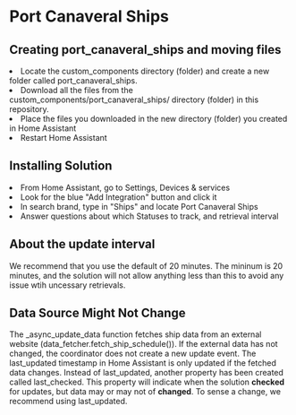 
<h1>Port Canaveral Ships</h1>
<h2>Creating port_canaveral_ships and moving files</h2>
<li>Locate the custom_components directory (folder) and create a new folder called port_canaveral_ships.</li>
<li>Download all the files from the custom_components/port_canaveral_ships/ directory (folder) in this repository.</li>
<li>Place the files you downloaded in the new directory (folder) you created in Home Assistant</li>
<li>Restart Home Assistant</li>

<h2>Installing Solution</h2>
<li>From Home Assistant, go to Settings, Devices & services</li>
<li>Look for the blue "Add Integration" button and click it</li>
<li>In search brand, type in "Ships" and locate Port Canaveral Ships</li>
<li>Answer questions about which Statuses to track, and retrieval interval</li>

<h2>About the update interval</h2>
We recommend that you use the default of 20 minutes. The mininum is 20 minutes, and the solution will not allow anything less than this to avoid any issue wtih uncessary retrievals. 

<h2>Data Source Might Not Change</h2>
The _async_update_data function fetches ship data from an external website (data_fetcher.fetch_ship_schedule()).
If the external data has not changed, the coordinator does not create a new update event.
The last_updated timestamp in Home Assistant is only updated if the fetched data changes.
Instead of last_updated, another property has been created called last_checked. This property will indicate when the solution <b>checked</b> for updates, but data may or may not of <b>changed</b>. To sense a change, we recommend using last_updated. 

